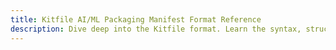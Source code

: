 ```yaml
---
title: Kitfile AI/ML Packaging Manifest Format Reference
description: Dive deep into the Kitfile format. Learn the syntax, structure, and key components for defining ModelKits.
---
```

<!--@include: ../../../../pkg/artifact/kitfile.md-->
